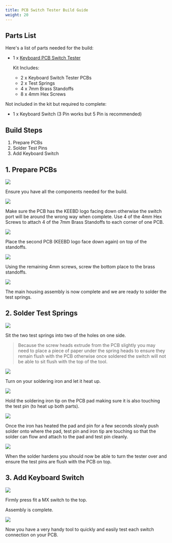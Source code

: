 ```yaml
---
title: PCB Switch Tester Build Guide
weight: 20
---
```


## Parts List

Here's a list of parts needed for the build:

* 1 x [Keyboard PCB Switch Tester](https://keebd.com/products/keyboard-pcb-switch-tester)

  Kit Includes:
  * 2 x Keyboard Switch Tester PCBs
  * 2 x Test Springs
  * 4 x 7mm Brass Standoffs
  * 8 x 4mm Hex Screws

Not included in the kit but required to complete:
* 1 x Keyboard Switch (3 Pin works but 5 Pin is recommended)

## Build Steps

1. Prepare PCBs
2. Solder Test Pins
3. Add Keyboard Switch

## 1. Prepare PCBs

![](./components.jpg?height=700px)

Ensure you have all the components needed for the build.

![](./brass-standoffs.jpg?height=700px)

Make sure the PCB has the KEEBD logo facing down otherwise the switch port will be around the wrong way when complete.
Use 4 of the 4mm Hex Screws to attach 4 of the 7mm Brass Standoffs to each corner of one PCB.

![](./bottom-pcb.jpg?height=700px)

Place the second PCB (KEEBD logo face down again) on top of the standoffs.

![](./bottom-screws.jpg?height=700px)

Using the remaining 4mm screws, screw the bottom place to the brass standoffs.

![](./assembled.jpg?height=700px)

The main housing assembly is now complete and we are ready to solder the test springs.

## 2. Solder Test Springs

![](/place-test-springs.jpg?height=700px)

Sit the two test springs into two of the holes on one side.
> Because the screw heads extrude from the PCB slightly you may need to place a piece of paper under the spring heads to ensure they remain flush with the PCB otherwise once soldered the switch will not be able to sit flush with the top of the tool.

![](./heat-iron.jpg?height=700px)

Turn on your soldering iron and let it heat up.

![](./heat-test-pins.jpg?height=700px)

Hold the soldering iron tip on the PCB pad making sure it is also touching the test pin (to heat up both parts).

![](./add-solder.jpg?height=700px)

Once the iron has heated the pad and pin for a few seconds slowly push solder onto where the pad, test pin and iron tip are touching so that the solder can flow and attach to the pad and test pin cleanly.

![](./top-flush.jpg?height=700px)

When the solder hardens you should now be able to turn the tester over and ensure the test pins are flush with the PCB on top.

## 3. Add Keyboard Switch

![](./completed.jpg?height=700px)

Firmly press fit a MX switch to the top.

Assembly is complete.

![](./using.jpg?height=700px)

Now you have a very handy tool to quickly and easily test each switch connection on your PCB.

